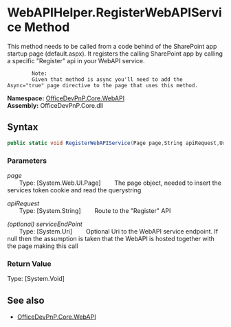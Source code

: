 # WebAPIHelper.RegisterWebAPIService Method  
This method needs to be called from a code behind of the SharePoint app startup page (default.aspx). It registers the calling
            SharePoint app by calling a specific "Register" api in your WebAPI service.
            
            Note:
            Given that method is async you'll need to add the  Async="true" page directive to the page that uses this method.  

**Namespace:** [OfficeDevPnP.Core.WebAPI](OfficeDevPnP.Core.WebAPI.md)  
**Assembly:** OfficeDevPnP.Core.dll  
## Syntax
```C#
public static void RegisterWebAPIService(Page page,String apiRequest,Uri serviceEndPoint)
```
### Parameters
*page*  
&emsp;&emsp;Type: [System.Web.UI.Page] 
&emsp;&emsp;The page object, needed to insert the services token cookie and read the querystring  
  
*apiRequest*  
&emsp;&emsp;Type: [System.String] 
&emsp;&emsp;Route to the "Register" API  
  
*(optional) serviceEndPoint*  
&emsp;&emsp;Type: [System.Uri] 
&emsp;&emsp;Optional Uri to the WebAPI service endpoint. If null then the assumption is taken that the WebAPI is hosted together with the page making this call  
  
### Return Value
Type: [System.Void]  

## See also
- [OfficeDevPnP.Core.WebAPI](OfficeDevPnP.Core.WebAPI.md)
